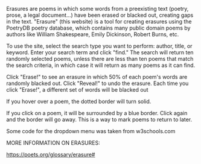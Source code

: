 Erasures are poems in which some words from a preexisting text (poetry, prose, a legal document...) have been erased or blacked out, creating gaps in the text. "Erasure" (this website) is a tool for creating erasures using the PoetryDB poetry database, which contains many public domain poems by authors like William Shakespeare, Emily Dickinson, Robert Burns, etc.

To use the site, select the search type you want to perform: author, title, or keyword. Enter your search term and click "find." The search will return ten randomly selected poems, unless there are less than ten poems that match the search criteria, in which case it will return as many poems as it can find.

Click "Erase!" to see an erasure in which 50% of each poem's words are randomly blacked out. Click "Reveal!" to undo the erasure. Each time you click "Erase!", a different set of words will be blacked out

If you hover over a poem, the dotted border will turn solid.

If you click on a poem, it will be surrounded by a blue border. Click again and the border will go away. This is a way to mark poems to return to later.

Some code for the dropdown menu was taken from w3schools.com

MORE INFORMATION ON ERASURES:

https://poets.org/glossary/erasure# 








